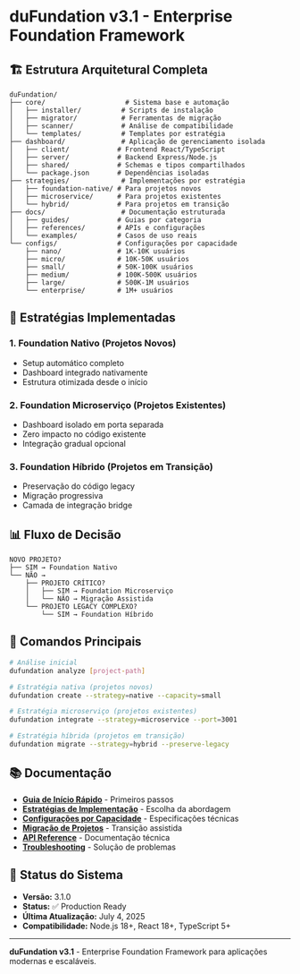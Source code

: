 # duFundation v3.1 - Enterprise Foundation Framework

## 🏗️ **Estrutura Arquitetural Completa**

```
duFundation/
├── core/                    # Sistema base e automação
│   ├── installer/          # Scripts de instalação
│   ├── migrator/           # Ferramentas de migração
│   ├── scanner/            # Análise de compatibilidade
│   └── templates/          # Templates por estratégia
├── dashboard/              # Aplicação de gerenciamento isolada
│   ├── client/            # Frontend React/TypeScript
│   ├── server/            # Backend Express/Node.js
│   ├── shared/            # Schemas e tipos compartilhados
│   └── package.json       # Dependências isoladas
├── strategies/             # Implementações por estratégia
│   ├── foundation-native/ # Para projetos novos
│   ├── microservice/      # Para projetos existentes
│   └── hybrid/            # Para projetos em transição
├── docs/                   # Documentação estruturada
│   ├── guides/            # Guias por categoria
│   ├── references/        # APIs e configurações
│   └── examples/          # Casos de uso reais
└── configs/               # Configurações por capacidade
    ├── nano/              # 1K-10K usuários
    ├── micro/             # 10K-50K usuários
    ├── small/             # 50K-100K usuários
    ├── medium/            # 100K-500K usuários
    ├── large/             # 500K-1M usuários
    └── enterprise/        # 1M+ usuários
```

## 🎯 **Estratégias Implementadas**

### **1. Foundation Nativo** (Projetos Novos)
- Setup automático completo
- Dashboard integrado nativamente
- Estrutura otimizada desde o início

### **2. Foundation Microserviço** (Projetos Existentes)
- Dashboard isolado em porta separada
- Zero impacto no código existente
- Integração gradual opcional

### **3. Foundation Híbrido** (Projetos em Transição)
- Preservação do código legacy
- Migração progressiva
- Camada de integração bridge

## 📊 **Fluxo de Decisão**

```
NOVO PROJETO?
├── SIM → Foundation Nativo
└── NÃO → 
    ├── PROJETO CRÍTICO? 
    │   ├── SIM → Foundation Microserviço
    │   └── NÃO → Migração Assistida
    └── PROJETO LEGACY COMPLEXO?
        └── SIM → Foundation Híbrido
```

## 🚀 **Comandos Principais**

```bash
# Análise inicial
dufundation analyze [project-path]

# Estratégia nativa (projetos novos)
dufundation create --strategy=native --capacity=small

# Estratégia microserviço (projetos existentes)
dufundation integrate --strategy=microservice --port=3001

# Estratégia híbrida (projetos em transição)
dufundation migrate --strategy=hybrid --preserve-legacy
```

## 📚 **Documentação**

- **[Guia de Início Rápido](docs/guides/quick-start.md)** - Primeiros passos
- **[Estratégias de Implementação](docs/guides/implementation-strategies.md)** - Escolha da abordagem
- **[Configurações por Capacidade](docs/references/capacity-configs.md)** - Especificações técnicas
- **[Migração de Projetos](docs/guides/migration-guide.md)** - Transição assistida
- **[API Reference](docs/references/api-reference.md)** - Documentação técnica
- **[Troubleshooting](docs/guides/troubleshooting.md)** - Solução de problemas

## 🔧 **Status do Sistema**

- **Versão:** 3.1.0
- **Status:** ✅ Production Ready
- **Última Atualização:** July 4, 2025
- **Compatibilidade:** Node.js 18+, React 18+, TypeScript 5+

---

**duFundation v3.1** - Enterprise Foundation Framework para aplicações modernas e escaláveis.